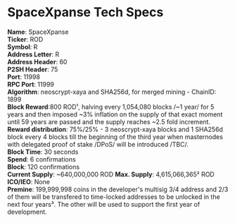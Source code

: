 # SpaceXpanse Tech Specs 

**Name**: SpaceXpanse  
**Ticker**: ROD  
**Symbol**: Ɍ  
**Address Letter**: R  
**Address Header**: 60  
**P2SH Header**: 75  
**Port**: 11998  
**RPC Port**: 11999  
**Algorithm**: neoscrypt-xaya and SHA256d, for merged mining - ChainID: 1899  
**Block Reward**:800 ROD¹, halving every 1,054,080 blocks /~1 year/ for 5 years and then imposed ~3% inflation on the supply of that exact moment until 59 years are passed and the supply reaches ~2.5 fold increment. 
**Reward distribution**: 75%/25% - 3 neoscrypt-xaya blocks and 1 SHA256d block every 4 blocks till the beginning of the third year when masternodes with delegated proof of stake /DPoS/ will be introduced /TBC/.  
**Block Time**: 30 seconds  
**Spend**: 6 confirmations  
**Block**: 120 confirmations  
**Current Supply**: ~640,000,000 ROD 
**Max. Supply**: 4,615,066,365² ROD  
**ICO/IEO**: None  
**Premine**: 199,999,998 coins in the developer's multisig 3/4 address and 2/3 of them will be transfered to time-locked addresses to be unlocked in the next four years³. The other will be used to support the first year of development.  
